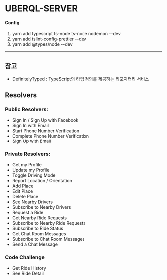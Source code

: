 UBERQL-SERVER
=============
#### Config
1. yarn add typescript ts-node ts-node nodemon --dev
2. yarn add tslint-config-prettier --dev
3. yarn add @types/node --dev

<hr/>

## 참고
- DefinitelyTyped : TypeScript의 타입 정의를 제공하는 리포지터리 서비스

## Resolvers

### Public Resolvers:
- Sign In / Sign Up with Facebook
- Sign In with Email
- Start Phone Number Verification
- Complete Phone Number Verification
- Sign Up with Email


### Private Resolvers:
- Get my Profile
- Update my Profile
- Toggle Driving Mode
- Report Location / Orientation
- Add Place
- Edit Place
- Delete Place
- See Nearby Drivers
- Subscribe to Nearby Drivers
- Request a Ride
- Get Nearby Ride Requests
- Subscribe to Nearby Ride Requests
- Subscribe to Ride Status
- Get Chat Room Messages
- Subscribe to Chat Room Messages
- Send a Chat Message


### Code Challenge
- Get Ride History
- See Ride Detail